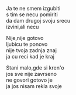 Ja te ne smem izgubiti <br />
s tim se necu pomiriti <br />
da dam drugoj svoju srecu <br />
izvini,ali necu

Nije,nije gotovo <br />
ljubicu te ponovo <br />
nije tvoja zadnja znaj <br />
ja cu reci kad je kraj

Stani malo,gde si kren'o <br />
jos sve nije zavrseno <br />
ne govori gotovo je <br />
ja jos nisam rekla svoje

